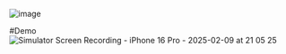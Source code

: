 ![image](https://github.com/user-attachments/assets/b53888a7-917d-4d17-acf8-3411d50eaf86)

#Demo
![Simulator Screen Recording - iPhone 16 Pro - 2025-02-09 at 21 05 25](https://github.com/user-attachments/assets/d41bdf27-5e3f-46bb-8431-ca04f0cf64ad)

